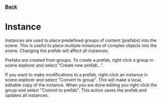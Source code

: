 ### [Back](../README.md)
# Instance
Instances are used to place predefined groups of content (prefabs) into the scene. This is useful to place multiple instances of complex objects into the scene. Changing the prefab will affect all instances.

Prefabs are created from groups. To create a prefab, right click a group in scene explorer and select "Create new prefab...".

If you want to make modifications to a prefab, right-click an instance in scene explorer and select "Convert to group". This will make a local, editable copy of the instance. When you are done editing you right click the group and select "Commit to prefab". This action saves the prefab and updates all instances.